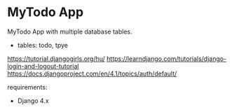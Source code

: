 # MyTodo App

MyTodo App with multiple database tables.

  * tables: todo, tpye


https://tutorial.djangogirls.org/hu/
https://learndjango.com/tutorials/django-login-and-logout-tutorial
https://docs.djangoproject.com/en/4.1/topics/auth/default/


requirements:

  * Django 4.x

